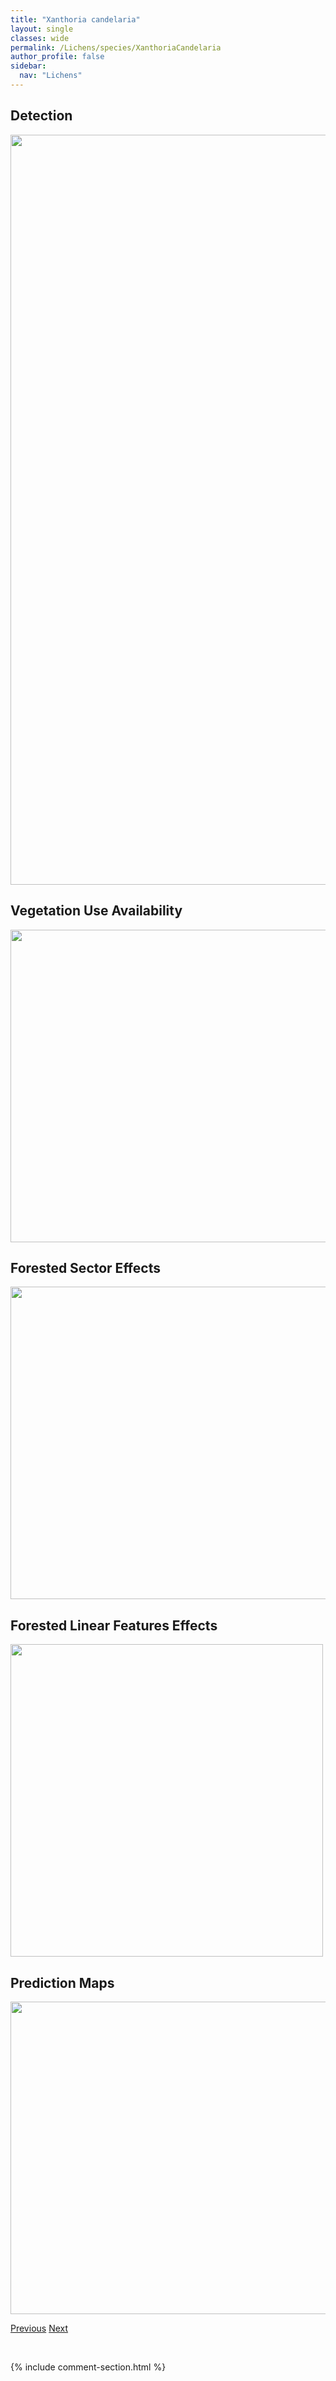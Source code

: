```yaml
---
title: "Xanthoria candelaria"
layout: single
classes: wide
permalink: /Lichens/species/XanthoriaCandelaria
author_profile: false
sidebar:
  nav: "Lichens"
---
```


<h2>Detection</h2>

<a href="https://drive.google.com/uc?export=view&id=1HOWO5rIn-CWq-mrPVokZGPjujPQm82oI">
<img src="https://drive.google.com/uc?export=view&id=1HOWO5rIn-CWq-mrPVokZGPjujPQm82oI" height = "1200" width = "800">
</a>


<h2>Vegetation Use Availability</h2>

<a href="https://drive.google.com/uc?export=view&id=1bx4JLSUFZnqX49e7yK7rwvE0UnjQPFlA">
<img src="https://drive.google.com/uc?export=view&id=1bx4JLSUFZnqX49e7yK7rwvE0UnjQPFlA" height = "500" width = "1000">
</a>


<h2>Forested Sector Effects</h2>

<a href="https://drive.google.com/uc?export=view&id=1TQ15IPLyKtyw1ScrgOgmvNv2aVz2_GsI">
<img src="https://drive.google.com/uc?export=view&id=1TQ15IPLyKtyw1ScrgOgmvNv2aVz2_GsI" height = "500" width = "1000">
</a>


<h2>Forested Linear Features Effects</h2>

<a href="https://drive.google.com/uc?export=view&id=1ttsBmjdbRZrAAtNa5Y3fp19B0TJyk6iy">
<img src="https://drive.google.com/uc?export=view&id=1ttsBmjdbRZrAAtNa5Y3fp19B0TJyk6iy" height = "500" width = "500">
</a>


<h2>Prediction Maps</h2>

<a href="https://drive.google.com/uc?export=view&id=1aS8QOR9-3rRKaTYB9UaPWvFASX8W_UQk">
<img src="https://drive.google.com/uc?export=view&id=1aS8QOR9-3rRKaTYB9UaPWvFASX8W_UQk" height = "500" width = "1000">
</a>


<a href="/DevelopmentWebsite/Lichens/species/XanthoriaAscendens" class="pagination--pager" title="Xanthoria ascendens">Previous</a> <a href="/DevelopmentWebsite/Lichens/species/XanthoriaElegans" class="pagination--pager" title="Xanthoria elegans">Next</a>

<p>&nbsp;</p>

{% include comment-section.html %}
